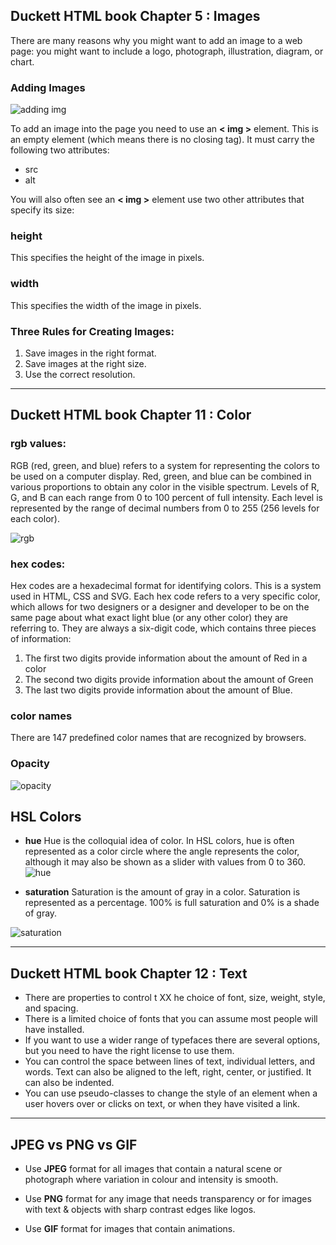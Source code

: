 ## Duckett HTML book Chapter 5 : Images

There are many reasons why you might
want to add an image to a web page: you
might want to include a logo, photograph,
illustration, diagram, or chart.

### Adding Images

![adding img](https://www.simplilearn.com/ice9/free_resources_article_thumb/adding-html-images.PNG)

To add an image into the page
you need to use an **< img >**
element. This is an empty
element (which means there is
no closing tag). It must carry the
following two attributes:
* src 
* alt

You will also often see an **< img >**
element use two other attributes
that specify its size:
### height
This specifies the height of the
image in pixels.

### width
This specifies the width of the
image in pixels.

### Three Rules for Creating Images:
1. Save images in the right format.
2. Save images at the right size.
3. Use the correct resolution.

----

## Duckett HTML book Chapter 11 : Color

### rgb values:
RGB (red, green, and blue) refers to a system for representing the colors to be used on a computer display. Red, green, and blue can be combined in various proportions to obtain any color in the visible spectrum. Levels of R, G, and B can each range from 0 to 100 percent of full intensity. Each level is represented by the range of decimal numbers from 0 to 255 (256 levels for each color).

![rgb](https://opusdesign.us/wp-content/uploads/2019/10/01_introduction-1-300x200.jpg)

### hex codes:

Hex codes are a hexadecimal format for identifying colors. This is a system used in HTML, CSS and SVG. Each hex code refers to a very specific color, which allows for two designers or a designer and developer to be on the same page about what exact light blue (or any other color) they are referring to. They are always a six-digit code, which contains three pieces of information:

1. The first two digits provide information about the amount of Red in a color
2. The second two digits provide information about the amount of Green
3. The last two digits provide information about the amount of Blue.

### color names
There are 147 predefined color
names that are recognized
by browsers.

### Opacity

![opacity](https://lh3.googleusercontent.com/proxy/AZTl1BnYO5ZQddwrgZg-De0r_97q_Vd6p7GFx99Zp2J0E4i5o-fSLizevd-IiD-7vuEIO8g__MfbBdo5Woy7W90nPVs7E05HdMoBfQ)


## HSL Colors

* **hue**
Hue is the colloquial idea of
color. In HSL colors, hue is often
represented as a color circle
where the angle represents the
color, although it may also be
shown as a slider with values
from 0 to 360.
![hue](https://color-wheel-artist.com/wp-content/uploads/2017/02/hue-color-wheel-featured.jpg)

* **saturation**
Saturation is the amount of
gray in a color. Saturation is
represented as a percentage.
100% is full saturation and 0%
is a shade of gray.

![saturation](https://cdn.shopify.com/s/files/1/1135/1462/files/Saturation_1024x1024.png?v=1502806787)

----

## Duckett HTML book Chapter 12 : Text

* There are properties to control t XX he choice of font, size,
weight, style, and spacing.
* There is a limited choice of fonts that you can assume
most people will have installed.
* If you want to use a wider range of typefaces there are
several options, but you need to have the right license
to use them.
* You can control the space between lines of text,
individual letters, and words. Text can also be aligned
to the left, right, center, or justified. It can also be
indented.
* You can use pseudo-classes to change the style of an
element when a user hovers over or clicks on text, or
when they have visited a link.

---- 

## JPEG vs PNG vs GIF

* Use **JPEG** format for all images that contain a natural scene or photograph where variation in colour and intensity is smooth.

* Use **PNG** format for any image that needs transparency or for images with text & objects with sharp contrast edges like logos.

* Use **GIF** format for images that contain animations.


